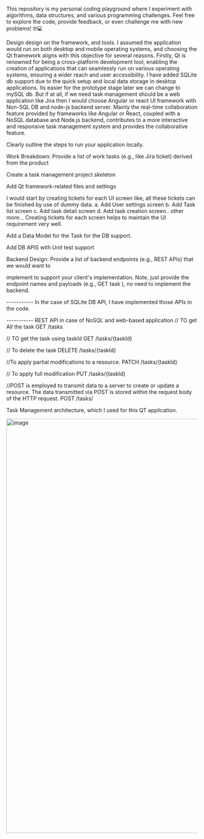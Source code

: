 This repository is my personal coding playground where I experiment with algorithms, data structures, and various programming challenges. Feel free to explore the code, provide feedback, or even challenge me with new problems! 🤓💻

Design design on the framework, and tools. I assumed the application would run on both desktop and mobile operating systems, and choosing the Qt framework aligns with this objective for several reasons. Firstly, Qt is renowned for being a cross-platform development tool, enabling the creation of applications that can seamlessly run on various operating systems, ensuring a wider reach and user accessibility. I have added SQLite db support due to the quick setup and local data storage in desktop applications. Its easier for the prototype stage later we can change to mySQL db. But if at all, if we need task management should be a web application like Jira then I would choose Angular or react UI framework with Non-SQL DB and node-js backend server. Mainly the real-time collaboration feature provided by frameworks like Angular or React, coupled with a NoSQL database and Node.js backend, contributes to a more interactive and responsive task management system and provides the collaborative feature.

Clearly outline the steps to run your application locally.

Work Breakdown: Provide a list of work tasks (e.g., like Jira ticket) derived from the product

Create a task management project skeleton

Add Qt framework-related files and settings

I would start by creating tickets for each UI screen like, all these tickets can be finished by use of dummy data. a. Add User settings screen b. Add Task list screen c. Add task detail screen d. Add task creation screen.. other more... Creating tickets for each screen helps to maintain the UI requirement very well.

Add a Data Model for the Task for the DB support.

Add DB APIS with Unit test support

Backend Design: Provide a list of backend endpoints (e.g., REST APIs) that we would want to

implement to support your client's implementation. Note, just provide the endpoint names and payloads (e.g., GET task ), no need to implement the backend.

----------- In the case of SQLite DB API, I have implemented those APIs in the code.

----------- REST API in case of NoSQL and web-based application // TO get All the task GET /tasks

// TO get the task using taskId GET /tasks/{taskId}

// To delete the task DELETE /tasks/{taskId}

//To apply partial modifications to a resource. PATCH /tasks/{taskId}

// To apply full modification PUT /tasks/{taskId}

//POST is employed to transmit data to a server to create or update a resource. The data transmitted via POST is stored within the request body of the HTTP request. POST /tasks/

Task Management architecture, which I used for this QT application.

<img width="1092" alt="image" src="https://github.com/pgupta212-virus/coding-practice/assets/154770651/96c869d0-6ce6-4f97-b3c7-c3fda623ee0d">
